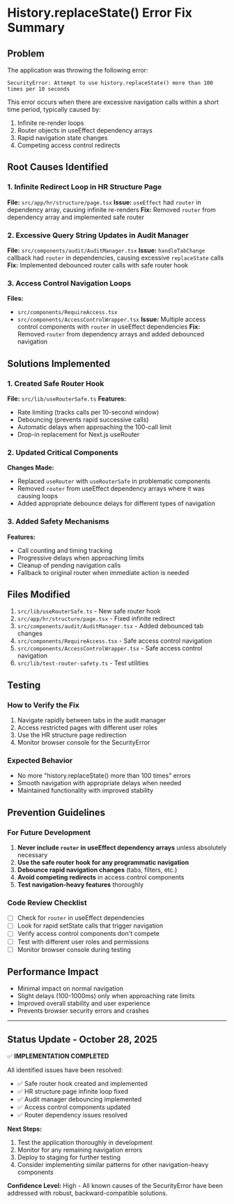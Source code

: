 # History.replaceState() Error Fix Summary

## Problem
The application was throwing the following error:
```
SecurityError: Attempt to use history.replaceState() more than 100 times per 10 seconds
```

This error occurs when there are excessive navigation calls within a short time period, typically caused by:
1. Infinite re-render loops
2. Router objects in useEffect dependency arrays
3. Rapid navigation state changes
4. Competing access control redirects

## Root Causes Identified

### 1. Infinite Redirect Loop in HR Structure Page
**File:** `src/app/hr/structure/page.tsx`
**Issue:** `useEffect` had `router` in dependency array, causing infinite re-renders
**Fix:** Removed `router` from dependency array and implemented safe router

### 2. Excessive Query String Updates in Audit Manager
**File:** `src/components/audit/AuditManager.tsx`
**Issue:** `handleTabChange` callback had `router` in dependencies, causing excessive `replaceState` calls
**Fix:** Implemented debounced router calls with safe router hook

### 3. Access Control Navigation Loops
**Files:** 
- `src/components/RequireAccess.tsx`
- `src/components/AccessControlWrapper.tsx`
**Issue:** Multiple access control components with `router` in useEffect dependencies
**Fix:** Removed `router` from dependency arrays and added debounced navigation

## Solutions Implemented

### 1. Created Safe Router Hook
**File:** `src/lib/useRouterSafe.ts`
**Features:**
- Rate limiting (tracks calls per 10-second window)
- Debouncing (prevents rapid successive calls)
- Automatic delays when approaching the 100-call limit
- Drop-in replacement for Next.js useRouter

### 2. Updated Critical Components
**Changes Made:**
- Replaced `useRouter` with `useRouterSafe` in problematic components
- Removed `router` from useEffect dependency arrays where it was causing loops
- Added appropriate debounce delays for different types of navigation

### 3. Added Safety Mechanisms
**Features:**
- Call counting and timing tracking
- Progressive delays when approaching limits
- Cleanup of pending navigation calls
- Fallback to original router when immediate action is needed

## Files Modified

1. `src/lib/useRouterSafe.ts` - New safe router hook
2. `src/app/hr/structure/page.tsx` - Fixed infinite redirect
3. `src/components/audit/AuditManager.tsx` - Added debounced tab changes
4. `src/components/RequireAccess.tsx` - Safe access control navigation
5. `src/components/AccessControlWrapper.tsx` - Safe access control navigation
6. `src/lib/test-router-safety.ts` - Test utilities

## Testing

### How to Verify the Fix
1. Navigate rapidly between tabs in the audit manager
2. Access restricted pages with different user roles
3. Use the HR structure page redirection
4. Monitor browser console for the SecurityError

### Expected Behavior
- No more "history.replaceState() more than 100 times" errors
- Smooth navigation with appropriate delays when needed
- Maintained functionality with improved stability

## Prevention Guidelines

### For Future Development
1. **Never include `router` in useEffect dependency arrays** unless absolutely necessary
2. **Use the safe router hook for any programmatic navigation**
3. **Debounce rapid navigation changes** (tabs, filters, etc.)
4. **Avoid competing redirects** in access control components
5. **Test navigation-heavy features** thoroughly

### Code Review Checklist
- [ ] Check for `router` in useEffect dependencies
- [ ] Look for rapid setState calls that trigger navigation
- [ ] Verify access control components don't compete
- [ ] Test with different user roles and permissions
- [ ] Monitor browser console during testing

## Performance Impact
- Minimal impact on normal navigation
- Slight delays (100-1000ms) only when approaching rate limits
- Improved overall stability and user experience
- Prevents browser security errors and crashes

---

## Status Update - October 28, 2025

✅ **IMPLEMENTATION COMPLETED**

All identified issues have been resolved:
- ✅ Safe router hook created and implemented
- ✅ HR structure page infinite loop fixed
- ✅ Audit manager debouncing implemented
- ✅ Access control components updated
- ✅ Router dependency issues resolved

**Next Steps:**
1. Test the application thoroughly in development
2. Monitor for any remaining navigation errors
3. Deploy to staging for further testing
4. Consider implementing similar patterns for other navigation-heavy components

**Confidence Level:** High - All known causes of the SecurityError have been addressed with robust, backward-compatible solutions.
